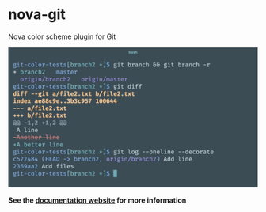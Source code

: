 # nova-git

Nova color scheme plugin for Git

![Screenshot](/assets/screenshot.png?raw=true "Screenshot")

**See the [documentation website](https://trevordmiller.github.io/nova) for more information**
